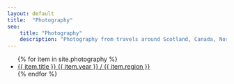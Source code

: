 ```yaml
---
layout: default
title:  "Photography"
seo:
    title: "Photography"
    description: "Photography from travels around Scotland, Canada, Northern England and more"
---
```


<div class="pt-12 md:pt-40 pb-24 md:pb-40">
  <nav class="w-full md:w-7/10 md:ml-3/10 relative mb-12 px-8 md:px-0">
    <ul>
      {% for item in site.photography %}
      <li class="fade-up">
        <a href="{{ item.url }}" class="feature-nav-item">
          {{ item.title }}
          <span class="meta text-3xs block mt-2 text-left no-underline md:mt-4 md:ml-2">{{ item.year }} / {{ item.region }}</span>
        </a>
      </li>
      {% endfor %}
    </ul>
  </nav>
</div>